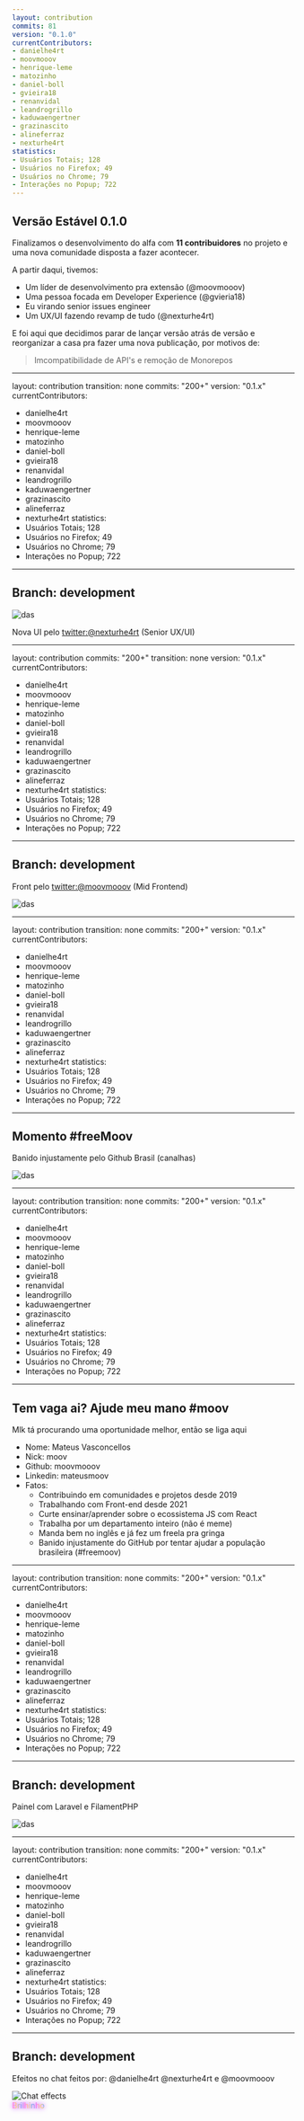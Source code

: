 ```yaml
---
layout: contribution
commits: 81
version: "0.1.0"
currentContributors:
- danielhe4rt
- moovmooov
- henrique-leme
- matozinho
- daniel-boll
- gvieira18
- renanvidal
- leandrogrillo
- kaduwaengertner
- grazinascito
- alineferraz
- nexturhe4rt
statistics:
- Usuários Totais; 128
- Usuários no Firefox; 49
- Usuários no Chrome; 79
- Interações no Popup; 722
---
```


## Versão Estável 0.1.0

Finalizamos o desenvolvimento do alfa com **11 contribuidores** no projeto e uma nova comunidade disposta a fazer acontecer.


<v-click>

A partir daqui, tivemos:

- Um líder de desenvolvimento pra extensão (@moovmooov)
- Uma pessoa focada em Developer Experience (@gvieria18)
- Eu virando senior issues engineer
- Um UX/UI fazendo revamp de tudo (@nexturhe4rt)
</v-click>

<v-click>

E foi aqui que decidimos parar de lançar versão atrás de versão e reorganizar a casa pra fazer uma nova publicação, por motivos de:
</v-click>

<v-click>

> Imcompatibilidade de API's e remoção de Monorepos

</v-click>

---
layout: contribution
transition: none
commits: "200+"
version: "0.1.x"
currentContributors:
- danielhe4rt
- moovmooov
- henrique-leme
- matozinho
- daniel-boll
- gvieira18
- renanvidal
- leandrogrillo
- kaduwaengertner
- grazinascito
- alineferraz
- nexturhe4rt
statistics:
- Usuários Totais; 128
- Usuários no Firefox; 49
- Usuários no Chrome; 79
- Interações no Popup; 722
---

## Branch: development


![das](https://i.imgur.com/iaSDA65.png)

Nova UI pelo [twitter:@nexturhe4rt](#) (Senior UX/UI)


---
layout: contribution
commits: "200+"
transition: none
version: "0.1.x"
currentContributors:
- danielhe4rt
- moovmooov
- henrique-leme
- matozinho
- daniel-boll
- gvieira18
- renanvidal
- leandrogrillo
- kaduwaengertner
- grazinascito
- alineferraz
- nexturhe4rt
statistics:
- Usuários Totais; 128
- Usuários no Firefox; 49
- Usuários no Chrome; 79
- Interações no Popup; 722
---

## Branch: development

Front pelo [twitter:@moovmooov](#) (Mid Frontend)

![das](https://i.imgur.com/J6EUptd.png)

---
layout: contribution
transition: none
commits: "200+"
version: "0.1.x"
currentContributors:
- danielhe4rt
- moovmooov
- henrique-leme
- matozinho
- daniel-boll
- gvieira18
- renanvidal
- leandrogrillo
- kaduwaengertner
- grazinascito
- alineferraz
- nexturhe4rt
statistics:
- Usuários Totais; 128
- Usuários no Firefox; 49
- Usuários no Chrome; 79
- Interações no Popup; 722
---

## Momento #freeMoov

Banido injustamente pelo Github Brasil (canalhas)

![das](https://i.imgur.com/pkGjuoP.png)


---
layout: contribution
transition: none
commits: "200+"
version: "0.1.x"
currentContributors:
- danielhe4rt
- moovmooov
- henrique-leme
- matozinho
- daniel-boll
- gvieira18
- renanvidal
- leandrogrillo
- kaduwaengertner
- grazinascito
- alineferraz
- nexturhe4rt
statistics:
- Usuários Totais; 128
- Usuários no Firefox; 49
- Usuários no Chrome; 79
- Interações no Popup; 722
---

## Tem vaga ai? Ajude meu mano #moov

Mlk tá procurando uma oportunidade melhor, então se liga aqui

* Nome: Mateus Vasconcellos
* Nick: moov
* Github: moovmooov
* Linkedin: mateusmoov
* Fatos:
  * Contribuindo em comunidades e projetos desde 2019
  * Trabalhando com Front-end desde 2021
  * Curte ensinar/aprender sobre o ecossistema JS com React
  * Trabalha por um departamento inteiro (não é meme)
  * Manda bem no inglês e já fez um freela pra gringa
  * Banido injustamente do GitHub por tentar ajudar a população brasileira (#freemoov)



---
layout: contribution
transition: none
commits: "200+"
version: "0.1.x"
currentContributors:
- danielhe4rt
- moovmooov
- henrique-leme
- matozinho
- daniel-boll
- gvieira18
- renanvidal
- leandrogrillo
- kaduwaengertner
- grazinascito
- alineferraz
- nexturhe4rt
statistics:
- Usuários Totais; 128
- Usuários no Firefox; 49
- Usuários no Chrome; 79
- Interações no Popup; 722
---

## Branch: development

Painel com Laravel e FilamentPHP

![das](https://i.imgur.com/9GoVapi.png)


---
layout: contribution
transition: none
commits: "200+"
version: "0.1.x"
currentContributors:
- danielhe4rt
- moovmooov
- henrique-leme
- matozinho
- daniel-boll
- gvieira18
- renanvidal
- leandrogrillo
- kaduwaengertner
- grazinascito
- alineferraz
- nexturhe4rt
statistics:
- Usuários Totais; 128
- Usuários no Firefox; 49
- Usuários no Chrome; 79
- Interações no Popup; 722
---

## Branch: development

Efeitos no chat feitos por: @danielhe4rt @nexturhe4rt e @moovmooov

<div class="w-[90%] mx-auto flex justify-center items-center">
  <img src="https://i.imgur.com/ZfDG8R0.png" alt="Chat effects" class="w-80 h-auto">
</div>

<v-click>

<div class="flex justify-center items-center mt-5">
  <span class="gradient-usb">Brilhinho <mdi:sparkles /></span>
</div>

</v-click>

<style>
  .gradient-usb {
  background: repeating-radial-gradient(circle, rgba(82, 183, 255, 1.000) 0%, rgba(255, 241, 92, 1.000) 12%, rgba(254, 124, 236, 1.000) 24%, rgba(93, 184, 248, 1.000) 36%);
  -webkit-background-clip: text;
  -webkit-text-fill-color: transparent;
  -webkit-animation: gradient-usb-animate 3s ease-in infinite;
  -moz-animation: gradient-usb-animate 3s ease-in infinite;
  background-size: 200%;
  animation: gradient-usb-animate 3s ease-in infinite;
  filter: drop-shadow(0px 0px 0.1px rgba(254, 124, 236, 1.000)) 
          drop-shadow(0px 0px 4px rgba(190, 51, 255, 1.000));
}

@-webkit-keyframes gradient-usb-animate {
  0% {background-position: 0;}
  100% {background-position: 200%;}
}
</style>
